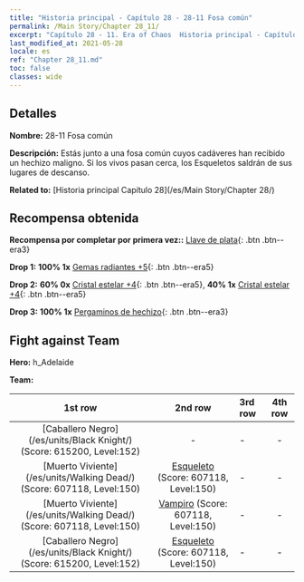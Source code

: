 ```yaml
---
title: "Historia principal - Capítulo 28 - 28-11 Fosa común"
permalink: /Main Story/Chapter 28_11/
excerpt: "Capítulo 28 - 11. Era of Chaos  Historia principal - Capítulo 28_11. 28-11 Fosa común"
last_modified_at: 2021-05-28
locale: es
ref: "Chapter 28_11.md"
toc: false
classes: wide
---
```


## Detalles

 **Nombre:** 28-11 Fosa común

 **Descripción:** Estás junto a una fosa común cuyos cadáveres han recibido un hechizo maligno. Si los vivos pasan cerca, los Esqueletos saldrán de sus lugares de descanso.

 **Related to:** [Historia principal Capítulo 28](/es/Main Story/Chapter 28/)

## Recompensa obtenida

 **Recompensa por completar por primera vez::** [Llave de plata](/ItemsES/con_693/){: .btn .btn--era3}

 **Drop 1:** **100% 1x** [Gemas radiantes +5](/ItemsES/mat_100/){: .btn .btn--era5}

 **Drop 2:** **60% 0x** [Cristal estelar +4](/ItemsES/mat_94/){: .btn .btn--era5}, **40% 1x** [Cristal estelar +4](/ItemsES/mat_94/){: .btn .btn--era5}

 **Drop 3:** **100% 1x** [Pergaminos de hechizo](/ItemsES/con_694/){: .btn .btn--era3}


## Fight against Team
 **Hero:** h_Adelaide

 **Team:**


  | 1st row | 2nd row | 3rd row | 4th row |
  |:----:|:----:|:----|:----:|
  | [Caballero Negro](/es/units/Black Knight/) (Score: 615200, Level:152)  | - | - | - |
  | [Muerto Viviente](/es/units/Walking Dead/) (Score: 607118, Level:150)  | [Esqueleto](/es/units/Skeleton/) (Score: 607118, Level:150)  | - | - |
  | [Muerto Viviente](/es/units/Walking Dead/) (Score: 607118, Level:150)  | [Vampiro](/es/units/Vampire/) (Score: 607118, Level:150)  | - | - |
  | [Caballero Negro](/es/units/Black Knight/) (Score: 615200, Level:152)  | [Esqueleto](/es/units/Skeleton/) (Score: 607118, Level:150)  | - | - |


